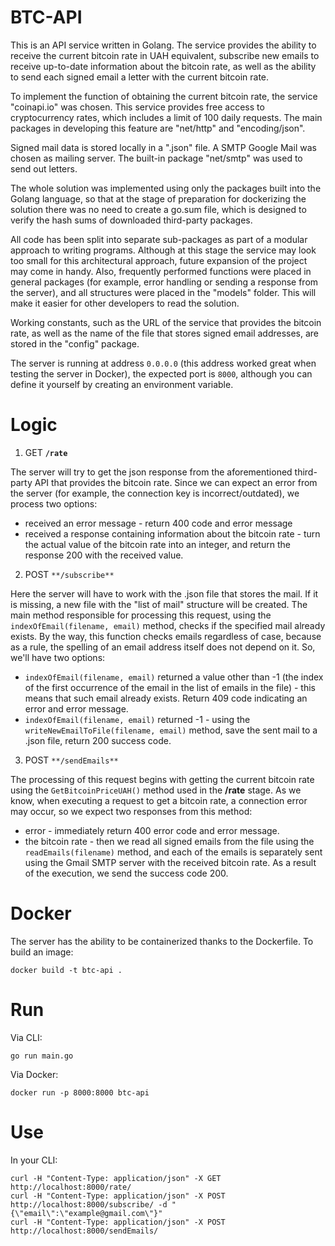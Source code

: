 # BTC-API

This is an API service written in Golang. The service provides the ability to receive the current bitcoin rate in UAH equivalent, subscribe new emails to receive up-to-date information about the bitcoin rate, as well as the ability to send each signed email a letter with the current bitcoin rate.

To implement the function of obtaining the current bitcoin rate, the service "coinapi.io" was chosen. This service provides free access to cryptocurrency rates, which includes a limit of 100 daily requests. The main packages in developing this feature are "net/http" and "encoding/json".

Signed mail data is stored locally in a ".json" file. A SMTP Google Mail was chosen as mailing server.
The built-in package "net/smtp" was used to send out letters.

The whole solution was implemented using only the packages built into the Golang language, so that at the stage of preparation for dockerizing the solution there was no need to create a go.sum file, which is designed to verify the hash sums of downloaded third-party packages.

All code has been split into separate sub-packages as part of a modular approach to writing programs. Although at this stage the service may look too small for this architectural approach, future expansion of the project may come in handy. Also, frequently performed functions were placed in general packages (for example, error handling or sending a response from the server), and all structures were placed in the "models" folder. This will make it easier for other developers to read the solution.

Working constants, such as the URL of the service that provides the bitcoin rate, as well as the name of the file that stores signed email addresses, are stored in the "config" package.

The server is running at address `0.0.0.0` (this address worked great when testing the server in Docker), the expected port is `8000`, although you can define it yourself by creating an environment variable.

# Logic

1. GET **`/rate`**

The server will try to get the json response from the aforementioned third-party API that provides the bitcoin rate. Since we can expect an error from the server (for example, the connection key is incorrect/outdated), we process two options:
  - received an error message - return 400 code and error message
  - received a response containing information about the bitcoin rate - turn the actual value of the bitcoin rate into an integer, and return the response 200 with the received value.

2. POST `**/subscribe**`

Here the server will have to work with the .json file that stores the mail. If it is missing, a new file with the "list of mail" structure will be created. The main method responsible for processing this request, using the `indexOfEmail(filename, email)` method, checks if the specified mail already exists. By the way, this function checks emails regardless of case, because as a rule, the spelling of an email address itself does not depend on it. So, we'll have two options:
  - `indexOfEmail(filename, email)` returned a value other than -1 (the index of the first occurrence of the email in the list of emails in the file) - this means that such email already exists. Return 409 code indicating an error and error message.
  - `indexOfEmail(filename, email)` returned -1 - using the `writeNewEmailToFile(filename, email)` method, save the sent mail to a .json file, return 200 success code.

3. POST `**/sendEmails**`

The processing of this request begins with getting the current bitcoin rate using the `GetBitcoinPriceUAH()` method used in the **/rate** stage. As we know, when executing a request to get a bitcoin rate, a connection error may occur, so we expect two responses from this method:
  - error - immediately return 400 error code and error message.
  - the bitcoin rate - then we read all signed emails from the file using the `readEmails(filename)` method, and each of the emails is separately sent using the Gmail SMTP server with the received bitcoin rate. As a result of the execution, we send the success code 200.

# Docker

The server has the ability to be containerized thanks to the Dockerfile. To build an image:

`docker build -t btc-api .`

# Run

Via CLI:

`go run main.go`

Via Docker:

`docker run -p 8000:8000 btc-api`

# Use

In your CLI:

```
curl -H "Content-Type: application/json" -X GET http://localhost:8000/rate/
curl -H "Content-Type: application/json" -X POST http://localhost:8000/subscribe/ -d "{\"email\":\"example@gmail.com\"}"
curl -H "Content-Type: application/json" -X POST http://localhost:8000/sendEmails/
```
